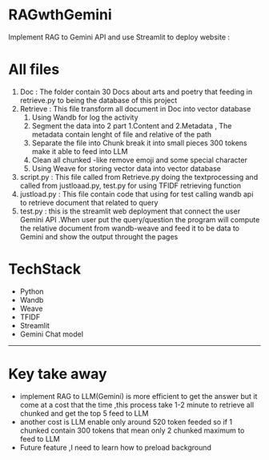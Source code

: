 # RAGwthGemini
Implement RAG to Gemini API and use Streamlit to deploy website :
# All files
   1. Doc : The folder contain 30 Docs about arts and poetry that feeding in retrieve.py to being the database of this project
   2. Retrieve : This file transform all document in Doc into vector database
      1. Using Wandb for log the activity 
      2. Segment the data into 2 part 1.Content and 2.Metadata , The metadata contain lenght of file and relative of the path
      3. Separate the file into Chunk break it into small pieces 300 tokens make it able to feed into LLM
      4. Clean all chunked -like remove emoji and some special character
      5. Using Weave for storing vector data into vector database
   3. script.py : This file called from Retrieve.py doing the textprocessing and called from justloaad.py, test.py for using TFIDF retrieving function
   4. justload.py : This file contain code that using for test calling wandb api to retrieve document that related to query
   5. test.py : this is the streamlit web deployment that connect the user Gemini API .When user put the query/question the program will compute the relative document from wandb-weave and feed it to be data to Gemini and show the output throught the pages
   
# TechStack
- Python
- Wandb
- Weave
- TFIDF
- Streamlit
- Gemini Chat model

---
# Key take away
- implement RAG to LLM(Gemini) is more efficient to get the answer but it come at a cost that the time ,this process take 1-2 minute to retrieve all chunked and get the top 5 feed to LLM 
- another cost is LLM enable only around 520 token feeded so if 1 chunked contain 300 tokens that mean only 2 chunked maximum to feed to LLM
- Future feature ,I need to learn how to preload background